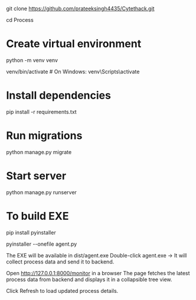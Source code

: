 git clone https://github.com/prateeksingh4435/Cytethack.git

cd Process

# Create virtual environment
python -m venv venv

venv/bin/activate   # On Windows: venv\Scripts\activate

# Install dependencies
pip install -r requirements.txt

# Run migrations
python manage.py migrate

# Start server
python manage.py runserver



# To build EXE

pip install pyinstaller

pyinstaller --onefile agent.py


The EXE will be available in dist/agent.exe
Double-click agent.exe → It will collect process data and send it to backend.

Open http://127.0.0.1:8000/monitor  in a browser
The page fetches the latest process data from backend and displays it in a collapsible tree view.

Click Refresh to load updated process details.
